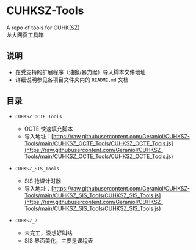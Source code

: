 # CUHKSZ-Tools  
A repo of tools for CUHK(SZ)  
龙大网页工具箱  

## 说明  
- 在受支持的扩展程序（油猴/暴力猴）导入脚本文件地址  
- 详细说明参见各项目文件夹内的 `README.md` 文档  

## 目录  

- `CUHKSZ_OCTE_Tools`  
  - OCTE 快速填充脚本  
  - 导入地址：[https://raw.githubusercontent.com/Geraniol/CUHKSZ-Tools/main/CUHKSZ_OCTE_Tools/CUHKSZ_OCTE_Tools.js](https://raw.githubusercontent.com/Geraniol/CUHKSZ-Tools/main/CUHKSZ_OCTE_Tools/CUHKSZ_OCTE_Tools.js)  

- `CUHKSZ_SIS_Tools`  
  - SIS 抢课计时器  
  - 导入地址：[https://raw.githubusercontent.com/Geraniol/CUHKSZ-Tools/main/CUHKSZ_SIS_Tools/CUHKSZ_SIS_Tools.js](https://raw.githubusercontent.com/Geraniol/CUHKSZ-Tools/main/CUHKSZ_SIS_Tools/CUHKSZ_SIS_Tools.js)  

- `CUHKSZ_?`  
  - 未完工，没想好叫啥  
  - SIS 界面美化，主要是课程表  